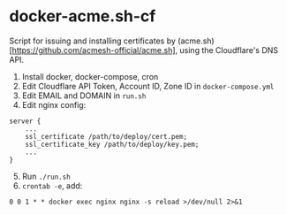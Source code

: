 # docker-acme.sh-cf
Script for issuing and installing certificates by (acme.sh)[https://github.com/acmesh-official/acme.sh], using the Cloudflare's DNS API.

1. Install docker, docker-compose, cron
2. Edit Cloudflare API Token, Account ID, Zone ID in `docker-compose.yml`
3. Edit EMAIL and DOMAIN in `run.sh`
4. Edit nginx config:
```
server {
    ...
    ssl_certificate /path/to/deploy/cert.pem;
    ssl_certificate_key /path/to/deploy/key.pem;
    ...
}

```
5. Run `./run.sh`
6. `crontab -e`, add:
```
0 0 1 * * docker exec nginx nginx -s reload >/dev/null 2>&1
```
